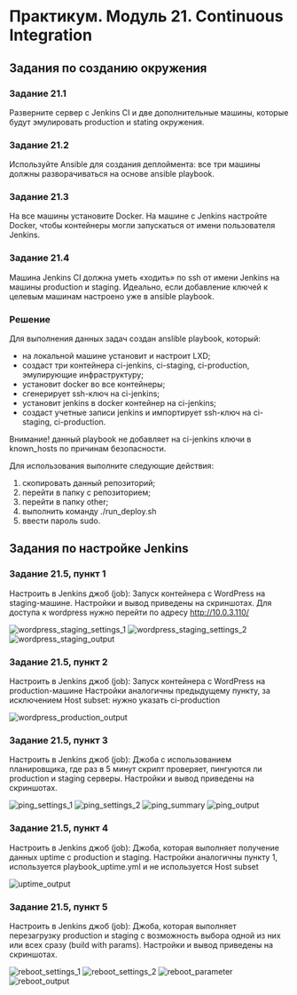 # Практикум. Модуль 21. Continuous Integration

## Задания по созданию окружения

### Задание 21.1
Разверните сервер с Jenkins CI и две дополнительные машины, которые будут эмулировать production и stating окружения.

### Задание 21.2
Используйте Ansible для создания деплоймента: все три машины должны разворачиваться на основе ansible playbook.

### Задание 21.3
На все машины установите Docker. На машине с Jenkins настройте Docker, чтобы контейнеры могли запускаться от имени пользователя Jenkins.

### Задание 21.4
Машина Jenkins CI должна уметь «ходить» по ssh от имени Jenkins на машины production и staging. Идеально, если добавление ключей к целевым машинам настроено уже в ansible playbook.

### Решение
Для выполнения данных задач создан anslible playbook, который:
- на локальной машине установит и настроит LXD;
- создаст три контейнера ci-jenkins, ci-staging, ci-production, эмулирующие инфраструктуру;
- установит docker во все контейнеры;
- сгенерирует ssh-ключ на ci-jenkins;
- установит jenkins в docker контейнер на ci-jenkins;
- создаст учетные записи jenkins и импортирует ssh-ключ на ci-staging, ci-production.

Внимание! данный playbook не добавляет на ci-jenkins ключи в known_hosts по причинам безопасности. 

Для использования выполните следующие действия:
1. скопировать данный репозиторий;
2. перейти в папку с репозиторием;
3. перейти в папку other;
4. выполнить команду ./run_deploy.sh
5. ввести пароль sudo.

## Задания по настройке Jenkins

### Задание 21.5, пункт 1
Настроить в Jenkins джоб (job): Запуск контейнера с WordPress на staging-машине.
Настройки и вывод приведены на скриншотах.
Для доступа к wordpress нужно перейти по адресу http://10.0.3.110/

![wordpress_staging_settings_1](.github/wordpress_staging_settings_1.png)
![wordpress_staging_settings_2](.github/wordpress_staging_settings_2.png)
![wordpress_staging_output](.github/wordpress_staging_output.png)

### Задание 21.5, пункт 2
Настроить в Jenkins джоб (job): Запуск контейнера с WordPress на production-машине
Настройки аналогичны предыдущему пункту, за исключением Host subset: нужно указать ci-production

![wordpress_production_output](.github/wordpress_production_output.png)

### Задание 21.5, пункт 3
Настроить в Jenkins джоб (job): Джоба с использованием планировщика, где раз в 5 минут скрипт проверяет, пингуются ли production и staging серверы.
Настройки и вывод приведены на скриншотах.

![ping_settings_1](.github/ping_settings_1.png)
![ping_settings_2](.github/ping_settings_2.png)
![ping_summary](.github/ping_summary.png)
![ping_output](.github/ping_output.png)

### Задание 21.5, пункт 4 
Настроить в Jenkins джоб (job): Джоба, которая выполняет получение данных uptime с production и staging.
Настройки аналогичны пункту 1, используется playbook_uptime.yml и не используется Host subset

![uptime_output](.github/uptime_output.png)

### Задание 21.5, пункт 5 
Настроить в Jenkins джоб (job): Джоба, которая выполняет перезагрузку production и staging с возможность выбора одной из них или всех сразу (build with params). 
Настройки и вывод приведены на скриншотах.

![reboot_settings_1](.github/reboot_settings_1.png)
![reboot_settings_2](.github/reboot_settings_2.png)
![reboot_parameter](.github/reboot_parameter.png)
![reboot_output](.github/reboot_output.png)
